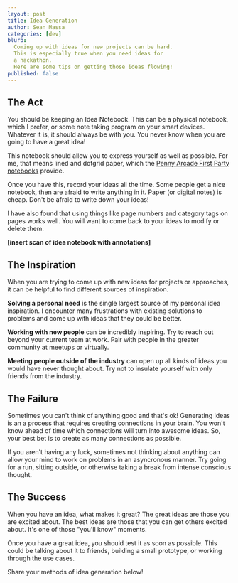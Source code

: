 ```yaml
---
layout: post
title: Idea Generation
author: Sean Massa
categories: [dev]
blurb:
  Coming up with ideas for new projects can be hard.
  This is especially true when you need ideas for
  a hackathon.
  Here are some tips on getting those ideas flowing!
published: false
---
```



## The Act
You should be keeping an Idea Notebook.
This can be a physical notebook, which I prefer,
or some note taking program on your smart devices.
Whatever it is, it should always be with you.
You never know when you are going to have a great idea!

This notebook should allow you to express yourself
as well as possible.
For me, that means lined and dotgrid paper,
which the
[Penny Arcade First Party notebooks](http://store.penny-arcade.com/products/first-party-notebook-set)
provide.

Once you have this, record your ideas all the time.
Some people get a nice notebook,
then are afraid to write anything in it.
Paper (or digital notes) is cheap.
Don't be afraid to write down your ideas!

I have also found that using things like
page numbers and category tags on pages
works well.
You will want to come back to your ideas
to modify or delete them.

**[insert scan of idea notebook with annotations]**

## The Inspiration

When you are trying to come up with new ideas
for projects or approaches,
it can be helpful to find different
sources of inspiration.

**Solving a personal need**
is the single largest source of
my personal idea inspiration.
I encounter many frustrations with
existing solutions to problems
and come up with ideas that they could be better.

**Working with new people**
can be incredibly inspiring.
Try to reach out beyond your current team at work.
Pair with people in the greater community
at meetups or virtually.

**Meeting people outside of the industry**
can open up all kinds of ideas
you would have never thought about.
Try not to insulate yourself with
only friends from the industry.


## The Failure

Sometimes you can't think of anything good
and that's ok!
Generating ideas is an a process
that requires creating connections in your brain.
You won't know ahead of time which connections
will turn into awesome ideas.
So, your best bet is to create as many connections
as possible.

If you aren't having any luck,
sometimes not thinking about anything
can allow your mind to work on problems
in an asyncronous manner.
Try going for a run,
sitting outside,
or otherwise taking a break
from intense conscious thought.


## The Success

When you have an idea, what makes it great?
The great ideas are those you are excited about.
The best ideas are those that you can get others excited about.
It's one of those "you'll know" moments.

Once you have a great idea,
you should test it as soon as possible.
This could be talking about it to friends,
building a small prototype,
or working through the use cases.

Share your methods of idea generation below!
